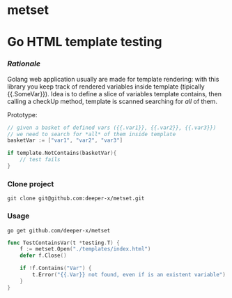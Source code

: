 # metset

# Go HTML template testing

### _Rationale_
Golang web application usually are made for template rendering: with this library you keep track of rendered variables inside template (tipically {{.SomeVar}}).
Idea is to define a slice of variables template contains, then calling a checkUp method, template is scanned searching for *all* of them. 


Prototype:
```go
// given a basket of defined vars ({{.var1}}, {{.var2}}, {{.var3}}) 
// we need to search for *all* of them inside template
basketVar := ["var1", "var2", "var3"]

if template.NotContains(basketVar){
    // test fails
}

```



### Clone project

    git clone git@github.com:deeper-x/metset.git

### Usage

    go get github.com/deeper-x/metset

```go
func TestContainsVar(t *testing.T) {
	f := metset.Open("./templates/index.html")
	defer f.Close()

	if !f.Contains("Var") {
		t.Error("{{.Var}} not found, even if is an existent variable")
	}
}
```